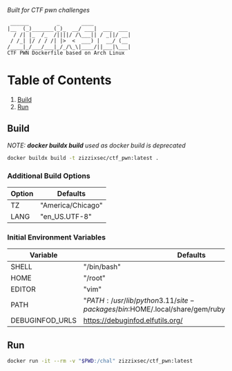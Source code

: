 *Built for CTF pwn challenges*

```
 ______         _       ____            
|__  (_)_______(_)_  __/ ___|  ___  ___ 
  / /| |_  /_  /||||/ /\___|| / _||/ __|
 / /_| |/ / / /| |>  <  ___) |  __/ (__ 
/____|_/___/___|_/_/\_\|____/||___|\___|
CTF PWN Dockerfile based on Arch Linux
```

# Table of Contents
1. [Build](#Build)
2. [Run](#Run)

## Build

*NOTE: **docker buildx build** used as docker build is deprecated*  
```bash
docker buildx build -t zizzixsec/ctf_pwn:latest .
```
### Additional Build Options
|Option|Defaults|
|------|--------|
|TZ|"America/Chicago"|
|LANG|"en_US.UTF-8"|

### Initial Environment Variables
|Variable|Defaults|
|--------|--------|
|SHELL|"/bin/bash"|
|HOME|"/root"|
|EDITOR|"vim"|
|PATH|"$PATH:/usr/lib/python3.11/site-packages/bin:$HOME/.local/share/gem/ruby/3.0.0/bin:$HOME/bin"|
|DEBUGINFOD_URLS|https://debuginfod.elfutils.org/|

## Run

```bash
docker run -it --rm -v "$PWD:/chal" zizzixsec/ctf_pwn:latest
```
